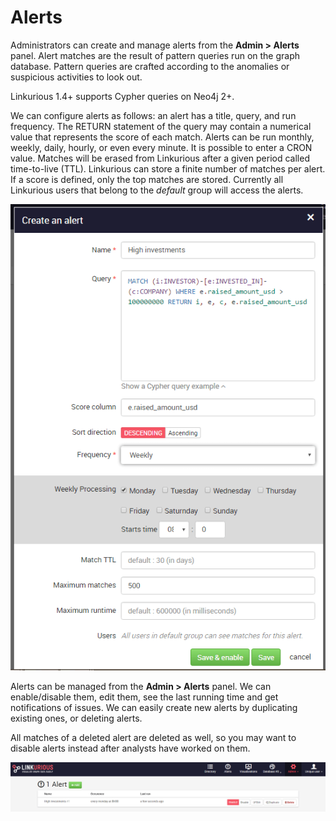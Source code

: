 # Alerts

Administrators can create and manage alerts from the **Admin > Alerts** panel. Alert matches are the result of pattern queries run on the graph database. Pattern queries are crafted according to the anomalies or suspicious activities to look out. 

<div class="alert alert-info">
  Linkurious 1.4+ supports Cypher queries on Neo4j 2+.
</div>

We can configure alerts as follows: an alert has a title, query, and run frequency. The RETURN statement of the query may contain a numerical value that represents the score of each match. Alerts can be run monthly, weekly, daily, hourly, or even every minute. It is possible to enter a CRON value. Matches will be erased from Linkurious after a given period called time-to-live (TTL). Linkurious can store a finite number of matches per alert. If a score is defined, only the top matches are stored. Currently all Linkurious users that belong to the *default* group will access the alerts.

![](alert-admin-create.png)

Alerts can be managed from the **Admin > Alerts** panel. We can enable/disable them, edit them, see the last running time and get notifications of issues. We can easily create new alerts by duplicating existing ones, or deleting alerts. 

<div class="alert alert-warning">
  All matches of a deleted alert are deleted as well, so you may want to disable alerts instead after analysts have worked on them.
</div>

![](alert-admin-list.png)
